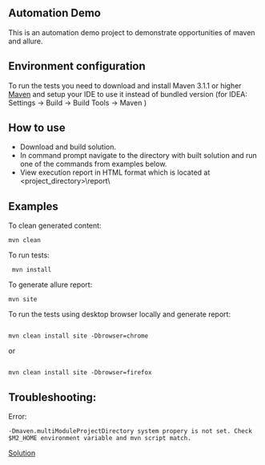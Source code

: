 ## Automation Demo ##

This is an automation demo project to demonstrate opportunities of maven and allure.

## Environment configuration ##

To run the tests you need to download and install Maven 3.1.1 or higher [Maven](https://maven.apache.org/download.cgi) and setup your IDE to use it instead of bundled version (for IDEA: Settings -> Build -> Build Tools -> Maven )

## How to use ##

* Download and build solution.
* In command prompt navigate to the directory with built solution and run one of the commands from examples below.
* View execution report in HTML format which is located at <project_directory>\report\

## Examples ##

To clean generated content: 
```
mvn clean
```
To run tests:
```
 mvn install
```
To generate allure report: 
```
mvn site
```

To run the tests using desktop browser locally and generate report:

```

mvn clean install site -Dbrowser=chrome

```

or

```

mvn clean install site -Dbrowser=firefox

```


## Troubleshooting: ##

Error: 
```
-Dmaven.multiModuleProjectDirectory system propery is not set. Check $M2_HOME environment variable and mvn script match.
```

[Solution](http://stackoverflow.com/questions/29983683/dmaven-multimoduleprojectdirectory-not-set-issue-with-maven-and-intellij)